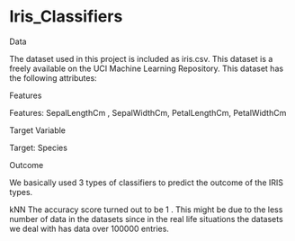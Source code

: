 # Iris_Classifiers

Data

The dataset used in this project is included as iris.csv. This dataset is a freely available on the UCI Machine Learning Repository. This dataset has the following attributes:

Features

Features: SepalLengthCm , SepalWidthCm, PetalLengthCm, PetalWidthCm

Target Variable

Target: Species

Outcome

We basically used 3 types of classifiers to predict the outcome of the IRIS types.

kNN The accuracy score turned out to be 1 . This might be due to the less number of data in the datasets since in the real life situations the datasets we deal with has data over 100000 entries.
